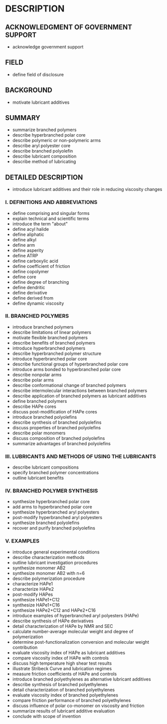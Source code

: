 # DESCRIPTION

## ACKNOWLEDGMENT OF GOVERNMENT SUPPORT

- acknowledge government support

## FIELD

- define field of disclosure

## BACKGROUND

- motivate lubricant additives

## SUMMARY

- summarize branched polymers
- describe hyperbranched polar core
- describe polymeric or non-polymeric arms
- describe aryl polyester core
- describe branched polyolefin
- describe lubricant composition
- describe method of lubricating

## DETAILED DESCRIPTION

- introduce lubricant additives and their role in reducing viscosity changes

### I. DEFINITIONS AND ABBREVIATIONS

- define comprising and singular forms
- explain technical and scientific terms
- introduce the term "about"
- define acyl halide
- define aliphatic
- define alkyl
- define arm
- define asperity
- define ATRP
- define carboxylic acid
- define coefficient of friction
- define copolymer
- define core
- define degree of branching
- define dendritic
- define derivative
- define derived from
- define dynamic viscosity

### II. BRANCHED POLYMERS

- introduce branched polymers
- describe limitations of linear polymers
- motivate flexible branched polymers
- describe benefits of branched polymers
- introduce hyperbranched polymers
- describe hyperbranched polymer structure
- introduce hyperbranched polar core
- describe functional groups of hyperbranched polar core
- introduce arms bonded to hyperbranched polar core
- describe nonpolar arms
- describe polar arms
- describe conformational change of branched polymers
- describe intermolecular interactions between branched polymers
- describe application of branched polymers as lubricant additives
- define branched polymers
- describe HAPe cores
- discuss post-modification of HAPe cores
- introduce branched polyolefins
- describe synthesis of branched polyolefins
- discuss properties of branched polyolefins
- describe polar monomers
- discuss composition of branched polyolefins
- summarize advantages of branched polyolefins

### III. LUBRICANTS AND METHODS OF USING THE LUBRICANTS

- describe lubricant compositions
- specify branched polymer concentrations
- outline lubricant benefits

### IV. BRANCHED POLYMER SYNTHESIS

- synthesize hyperbranched polar core
- add arms to hyperbranched polar core
- synthesize hyperbranched aryl polyesters
- post-modify hyperbranched aryl polyesters
- synthesize branched polyolefins
- recover and purify branched polyolefins

### V. EXAMPLES

- introduce general experimental conditions
- describe characterization methods
- outline lubricant investigation procedures
- synthesize monomer AB2
- synthesize monomer AB2 with n=6
- describe polymerization procedure
- characterize HAPe1
- characterize HAPe2
- post-modify HAPes
- synthesize HAPe1+C12
- synthesize HAPe1+C16
- synthesize HAPe2+C12 and HAPe2+C16
- introduce examples of hyperbranched aryl polyesters (HAPe)
- describe synthesis of HAPe derivatives
- detail characterization of HAPe by NMR and SEC
- calculate number-average molecular weight and degree of polymerization
- determine post-functionalization conversion and molecular weight contribution
- evaluate viscosity index of HAPe as lubricant additives
- compare viscosity index of HAPe with controls
- discuss high temperature high shear test results
- illustrate Stribeck Curve and lubrication regimes
- measure friction coefficients of HAPe and controls
- introduce branched polyethylenes as alternative lubricant additives
- describe synthesis of branched polyethylenes
- detail characterization of branched polyethylenes
- evaluate viscosity index of branched polyethylenes
- compare friction performance of branched polyethylenes
- discuss influence of polar co-monomer on viscosity and friction
- summarize results of lubricant additive evaluation
- conclude with scope of invention


